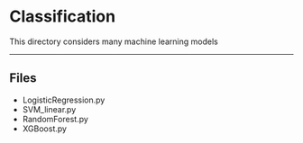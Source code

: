 # Classification

This directory considers many machine learning models

---

## Files

* LogisticRegression.py
* SVM_linear.py
* RandomForest.py
* XGBoost.py
